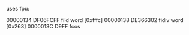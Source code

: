 uses fpu:

00000134  DF06FCFF          fild word [0xfffc]
00000138  DE366302          fidiv word [0x263]
0000013C  D9FF              fcos
